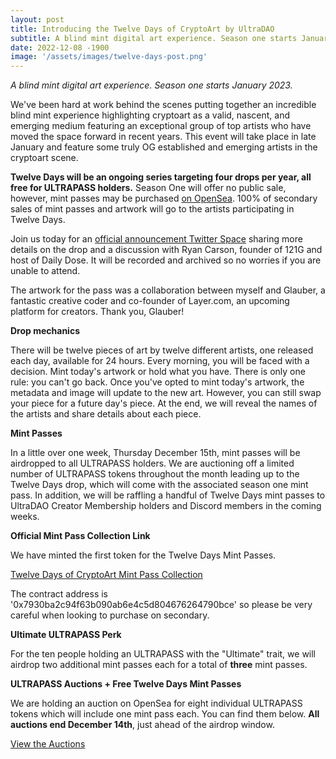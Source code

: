 ```yaml
---
layout: post
title: Introducing the Twelve Days of CryptoArt by UltraDAO
subtitle: A blind mint digital art experience. Season one starts January 2023.
date: 2022-12-08 -1900
image: '/assets/images/twelve-days-post.png'
---
```


_A blind mint digital art experience. Season one starts January 2023._

We've been hard at work behind the scenes putting together an incredible blind mint experience highlighting cryptoart as a valid, nascent, and emerging medium featuring an exceptional group of top artists who have moved the space forward in recent years. This event will take place in late January and feature some truly OG established and emerging artists in the cryptoart scene. 

**Twelve Days will be an ongoing series targeting four drops per year, all free for ULTRAPASS holders.** Season One will offer no public sale, however, mint passes may be purchased [on OpenSea](https://opensea.io/assets/ethereum/0x7930ba2c94f63b090ab6e4c5d804676264790bce/1). 100% of secondary sales of mint passes and artwork will go to the artists participating in Twelve Days.

Join us today for an [official announcement Twitter Space](https://twitter.com/i/spaces/1OyKAVkgqQLGb?s=20) sharing more details on the drop and a discussion with Ryan Carson, founder of 121G and host of Daily Dose.  It will be recorded and archived so no worries if you are unable to attend.



The artwork for the pass was a collaboration between myself and Glauber, a fantastic creative coder and co-founder of Layer.com, an upcoming platform for creators. Thank you, Glauber!

**Drop mechanics**

There will be twelve pieces of art by twelve different artists, one released each day, available for 24 hours. Every morning, you will be faced with a decision. Mint today's artwork or hold what you have. There is only one rule: you can't go back. Once you've opted to mint today's artwork, the metadata and image will update to the new art. However, you can still swap your piece for a future day's piece. At the end, we will reveal the names of the artists and share details about each piece.

**Mint Passes**

In a little over one week, Thursday December 15th, mint passes will be airdropped to all ULTRAPASS holders. We are auctioning off a limited number of ULTRAPASS tokens throughout the month leading up to the Twelve Days drop, which will come with the associated season one mint pass. In addition, we will be raffling a handful of Twelve Days mint passes to UltraDAO Creator Membership holders and Discord members in the coming weeks.

**Official Mint Pass Collection Link**

We have minted the first token for the Twelve Days Mint Passes.

[Twelve Days of CryptoArt Mint Pass Collection](https://opensea.io/assets/ethereum/0x7930ba2c94f63b090ab6e4c5d804676264790bce/1)

The contract address is '0x7930ba2c94f63b090ab6e4c5d804676264790bce' so please be very careful when looking to purchase on secondary. 

**Ultimate ULTRAPASS Perk**

For the ten people holding an ULTRAPASS with the "Ultimate" trait, we will airdrop two additional mint passes each for a total of **three** mint passes.

**ULTRAPASS Auctions + Free Twelve Days Mint Passes**

We are holding an auction on OpenSea for eight individual ULTRAPASS tokens which will include one mint pass each. You can find them below. **All auctions end December 14th**, just ahead of the airdrop window.

[View the Auctions](https://opensea.io/collection/ultrapass?search[sortAscending]=true&search[sortBy]=UNIT_PRICE&search[toggles][0]=ON_AUCTION)